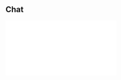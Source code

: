 ## Chat

<iframe src="//player.bilibili.com/player.html?isOutside=true&aid=113212838119055&bvid=BV1AdxPeGEBK&cid=26039355718&p=1" scrolling="no" border="0" frameborder="no" framespacing="0" allowfullscreen="true"></iframe>
